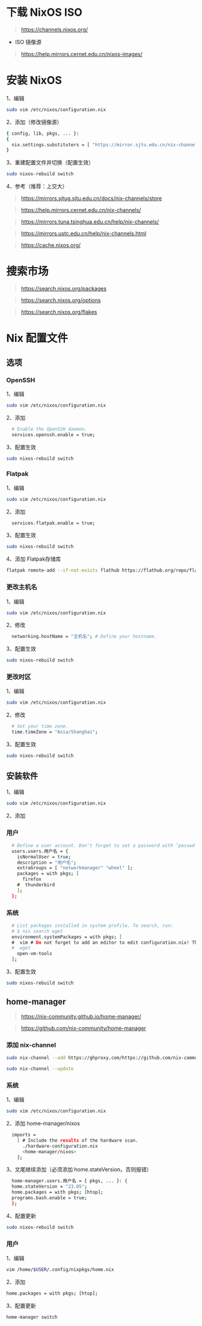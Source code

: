 # 下载 NixOS ISO

> https://channels.nixos.org/

- ISO 镜像源

> https://help.mirrors.cernet.edu.cn/nixos-images/

# 安装 NixOS

1、编辑

```sh
sudo vim /etc/nixos/configuration.nix
```

2、添加（修改镜像源）

```sh
{ config, lib, pkgs, ... }:
{
  nix.settings.substituters = [ "https://mirror.sjtu.edu.cn/nix-channels/store" ];
}
```

3、重建配置文件并切换（配置生效）

```sh
sudo nixos-rebuild switch
```

4、参考（推荐：上交大）

> https://mirrors.sjtug.sjtu.edu.cn/docs/nix-channels/store

> https://help.mirrors.cernet.edu.cn/nix-channels/

> https://mirrors.tuna.tsinghua.edu.cn/help/nix-channels/

> https://mirrors.ustc.edu.cn/help/nix-channels.html

> https://cache.nixos.org/

# 搜索市场

> https://search.nixos.org/packages

> https://search.nixos.org/options

> https://search.nixos.org/flakes

# Nix 配置文件

## 选项

### OpenSSH

1、编辑

```sh
sudo vim /etc/nixos/configuration.nix
```

2、添加

```sh
  # Enable the OpenSSH daemon.
  services.openssh.enable = true;
```

3、配置生效

```sh
sudo nixos-rebuild switch
```

### Flatpak

1、编辑

```sh
sudo vim /etc/nixos/configuration.nix
```

2、添加

```sh
  services.flatpak.enable = true;
```

3、配置生效

```sh
sudo nixos-rebuild switch
```

4、添加 Flatpak存储库

```sh
flatpak remote-add --if-not-exists flathub https://flathub.org/repo/flathub.flatpakrepo
```

### 更改主机名

1、编辑

```sh
sudo vim /etc/nixos/configuration.nix
```

2、修改

```sh
  networking.hostName = "主机名"; # Define your hostname.
```

3、配置生效

```sh
sudo nixos-rebuild switch
```

### 更改时区

1、编辑

```sh
sudo vim /etc/nixos/configuration.nix
```

2、修改

```sh
  # Set your time zone.
  time.timeZone = "Asia/Shanghai";
```

3、配置生效

```sh
sudo nixos-rebuild switch
```

## 安装软件

1、编辑

```sh
sudo vim /etc/nixos/configuration.nix
```

2、添加

### 用户

```sh
  # Define a user account. Don't forget to set a password with ‘passwd’.
  users.users.用户名 = {
    isNormalUser = true;
    description = "用户名";
    extraGroups = [ "networkmanager" "wheel" ];
    packages = with pkgs; [
      firefox
    #  thunderbird
    ];
  };
```

### 系统

```sh
  # List packages installed in system profile. To search, run:
  # $ nix search wget
  environment.systemPackages = with pkgs; [
  #  vim # Do not forget to add an editor to edit configuration.nix! The Nano editor is also installed by default.
  #  wget
    open-vm-tools
  ];
```

3、配置生效

```sh
sudo nixos-rebuild switch
```

## home-manager

> https://nix-community.github.io/home-manager/

> https://github.com/nix-community/home-manager

### 添加 nix-channel

```sh
sudo nix-channel --add https://ghproxy.com/https://github.com/nix-community/home-manager/archive/master.tar.gz home-manager
```

```sh
sudo nix-channel --update
```

### 系统

1、编辑

```sh
sudo vim /etc/nixos/configuration.nix
```

2、添加 home-manager/nixos

```sh
  imports =
    [ # Include the results of the hardware scan.
      ./hardware-configuration.nix
      <home-manager/nixos>
    ];
```

3、文尾继续添加（必须添加 home.stateVersion，否则报错）

```sh
  home-manager.users.用户名 = { pkgs, ... }: {
  home.stateVersion = "23.05";  
  home.packages = with pkgs; [htop];
  programs.bash.enable = true;
  };
```

4、配置更新

```sh
sudo nixos-rebuild switch
```

### 用户

1、编辑

```sh
vim /home/$USER/.config/nixpkgs/home.nix
```

2、添加

```sh
home.packages = with pkgs; [htop];
```

3、配置更新

```sh
home-manager switch
```

